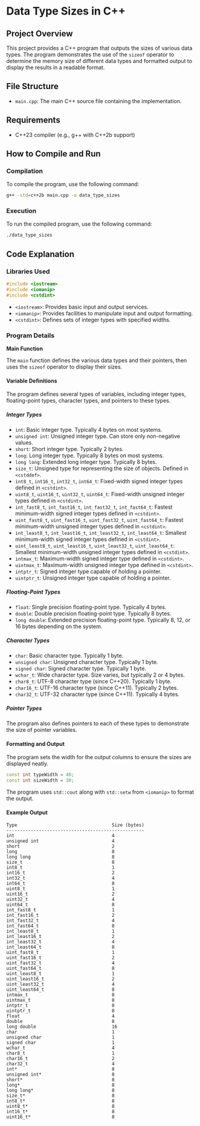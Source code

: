 # Data Type Sizes in C++

## Project Overview

This project provides a C++ program that outputs the sizes of various data types. The program demonstrates the use of the `sizeof` operator to determine the memory size of different data types and formatted output to display the results in a readable format.

## File Structure

- `main.cpp`: The main C++ source file containing the implementation.

## Requirements

- C++23 compiler (e.g., g++ with C++2b support)

## How to Compile and Run

### Compilation

To compile the program, use the following command:

```sh
g++ -std=c++2b main.cpp -o data_type_sizes
```

### Execution

To run the compiled program, use the following command:

```sh
./data_type_sizes
```

## Code Explanation

### Libraries Used

```cpp
#include <iostream>
#include <iomanip>
#include <cstdint>
```

- `<iostream>`: Provides basic input and output services.
- `<iomanip>`: Provides facilities to manipulate input and output formatting.
- `<cstdint>`: Defines sets of integer types with specified widths.

### Program Details
**Main Function**

The `main` function defines the various data types and their pointers, then uses the `sizeof` operator to display their sizes.

#### Variable Definitions

The program defines several types of variables, including integer types, floating-point types, character types, and pointers to these types.

##### Integer Types

- `int`: Basic integer type. Typically 4 bytes on most systems.
- `unsigned int`: Unsigned integer type. Can store only non-negative values.
- `short`: Short integer type. Typically 2 bytes.
- `long`: Long integer type. Typically 8 bytes on most systems.
- `long long`: Extended long integer type. Typically 8 bytes.
- `size_t`: Unsigned type for representing the size of objects. Defined in `<cstddef>`.
- `int8_t`, `int16_t`, `int32_t`, `int64_t`: Fixed-width signed integer types defined in `<cstdint>`.
- `uint8_t`, `uint16_t`, `uint32_t`, `uint64_t`: Fixed-width unsigned integer types defined in `<cstdint>`.
- `int_fast8_t`, `int_fast16_t`, `int_fast32_t`, `int_fast64_t`: Fastest minimum-width signed integer types defined in `<cstdint>`.
- `uint_fast8_t`, `uint_fast16_t`, `uint_fast32_t`, `uint_fast64_t`: Fastest minimum-width unsigned integer types defined in `<cstdint>`.
- `int_least8_t`, `int_least16_t`, `int_least32_t`, `int_least64_t`: Smallest minimum-width signed integer types defined in `<cstdint>`.
- `uint_least8_t`, `uint_least16_t`, `uint_least32_t`, `uint_least64_t`: Smallest minimum-width unsigned integer types defined in `<cstdint>`.
- `intmax_t`: Maximum-width signed integer type defined in `<cstdint>`.
- `uintmax_t`: Maximum-width unsigned integer type defined in `<cstdint>`.
- `intptr_t`: Signed integer type capable of holding a pointer.
- `uintptr_t`: Unsigned integer type capable of holding a pointer.

##### Floating-Point Types

- `float`: Single precision floating-point type. Typically 4 bytes.
- `double`: Double precision floating-point type. Typically 8 bytes.
- `long double`: Extended precision floating-point type. Typically 8, 12, or 16 bytes depending on the system.

##### Character Types

- `char`: Basic character type. Typically 1 byte.
- `unsigned char`: Unsigned character type. Typically 1 byte.
- `signed char`: Signed character type. Typically 1 byte.
- `wchar_t`: Wide character type. Size varies, but typically 2 or 4 bytes.
- `char8_t`: UTF-8 character type (since C++20). Typically 1 byte.
- `char16_t`: UTF-16 character type (since C++11). Typically 2 bytes.
- `char32_t`: UTF-32 character type (since C++11). Typically 4 bytes.

##### Pointer Types

The program also defines pointers to each of these types to demonstrate the size of pointer variables.

#### Formatting and Output

The program sets the width for the output columns to ensure the sizes are displayed neatly.

```cpp
const int typeWidth = 40;
const int sizeWidth = 30;
```

The program uses `std::cout` along with `std::setw` from `<iomanip>` to format the output.

#### Example Output

```plaintext
Type                                   Size (bytes)
---------------------------------------------------
int                                    4
unsigned int                           4
short                                  2
long                                   8
long long                              8
size_t                                 8
int8_t                                 1
int16_t                                2
int32_t                                4
int64_t                                8
uint8_t                                1
uint16_t                               2
uint32_t                               4
uint64_t                               8
int_fast8_t                            1
int_fast16_t                           2
int_fast32_t                           4
int_fast64_t                           8
int_least8_t                           1
int_least16_t                          2
int_least32_t                          4
int_least64_t                          8
uint_fast8_t                           1
uint_fast16_t                          2
uint_fast32_t                          4
uint_fast64_t                          8
uint_least8_t                          1
uint_least16_t                         2
uint_least32_t                         4
uint_least64_t                         8
intmax_t                               8
uintmax_t                              8
intptr_t                               8
uintptr_t                              8
float                                  4
double                                 8
long double                            16
char                                   1
unsigned char                          1
signed char                            1
wchar_t                                4
char8_t                                1
char16_t                               2
char32_t                               4
int*                                   8
unsigned int*                          8
short*                                 8
long*                                  8
long long*                             8
size_t*                                8
int8_t*                                8
uint8_t*                               8
int16_t*                               8
uint16_t*                              8
```